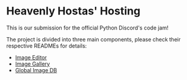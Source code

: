 # Heavenly Hostas' Hosting

This is our submission for the official Python Discord's code jam!

The project is divided into three main components, please check their respective READMEs for details:
- [Image Editor](https://github.com/heavenly-hostas-hosting/HHH/tree/main/packages/editor)
- [Image Gallery](https://github.com/heavenly-hostas-hosting/HHH/tree/main/packages/gallery)
- [Global Image DB](https://github.com/heavenly-hostas-hosting/HHH/tree/main/packages/backend)
